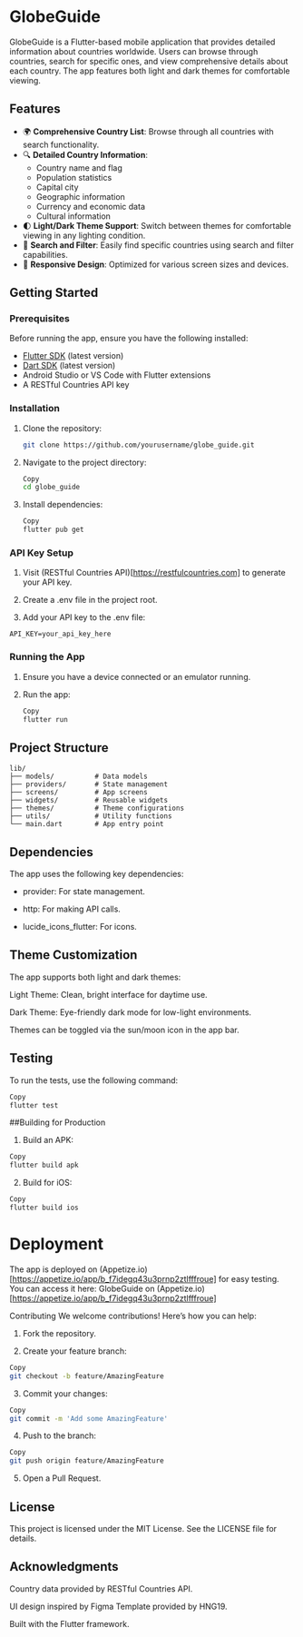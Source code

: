 # GlobeGuide

GlobeGuide is a Flutter-based mobile application that provides detailed information about countries worldwide. Users can browse through countries, search for specific ones, and view comprehensive details about each country. The app features both light and dark themes for comfortable viewing.

## Features

- 🌍 **Comprehensive Country List**: Browse through all countries with search functionality.
- 🔍 **Detailed Country Information**:
  - Country name and flag
  - Population statistics
  - Capital city
  - Geographic information
  - Currency and economic data
  - Cultural information
- 🌓 **Light/Dark Theme Support**: Switch between themes for comfortable viewing in any lighting condition.
- 🔎 **Search and Filter**: Easily find specific countries using search and filter capabilities.
- 📱 **Responsive Design**: Optimized for various screen sizes and devices.

## Getting Started

### Prerequisites

Before running the app, ensure you have the following installed:

- [Flutter SDK](https://flutter.dev) (latest version)
- [Dart SDK](https://dart.dev) (latest version)
- Android Studio or VS Code with Flutter extensions
- A RESTful Countries API key

### Installation

1. Clone the repository:
   ```bash
   git clone https://github.com/yourusername/globe_guide.git
   ```
2. Navigate to the project directory:
    ```bash
    Copy
    cd globe_guide
    ```

3. Install dependencies:
    ```bash
    Copy
    flutter pub get
    ```

### API Key Setup
1. Visit (RESTful Countries API)[https://restfulcountries.com] to generate your API key.

2. Create a .env file in the project root.

3. Add your API key to the .env file:

```
API_KEY=your_api_key_here
```

### Running the App
1. Ensure you have a device connected or an emulator running.

2. Run the app:

    ```bash
    Copy
    flutter run
    ```

## Project Structure

```
lib/
├── models/          # Data models
├── providers/       # State management
├── screens/         # App screens
├── widgets/         # Reusable widgets
├── themes/          # Theme configurations
├── utils/           # Utility functions
└── main.dart        # App entry point
```

## Dependencies
The app uses the following key dependencies:

 - provider: For state management.

 - http: For making API calls.

 - lucide_icons_flutter: For icons.

## Theme Customization
The app supports both light and dark themes:

Light Theme: Clean, bright interface for daytime use.

Dark Theme: Eye-friendly dark mode for low-light environments.

Themes can be toggled via the sun/moon icon in the app bar.

## Testing
To run the tests, use the following command:

```bash
Copy
flutter test
```

##Building for Production
1. Build an APK:

```bash
Copy
flutter build apk
```

2. Build for iOS:

```bash
Copy
flutter build ios
```

# Deployment
The app is deployed on (Appetize.io)[https://appetize.io/app/b_f7idegq43u3prnp2ztlfffroue] for easy testing. You can access it here:
GlobeGuide on (Appetize.io)[https://appetize.io/app/b_f7idegq43u3prnp2ztlfffroue]

Contributing
We welcome contributions! Here’s how you can help:

1. Fork the repository.

2. Create your feature branch:

```bash
Copy
git checkout -b feature/AmazingFeature
```

3. Commit your changes:

```bash
Copy
git commit -m 'Add some AmazingFeature'
```

4. Push to the branch:

```bash
Copy
git push origin feature/AmazingFeature
```

5. Open a Pull Request.

## License
This project is licensed under the MIT License. See the LICENSE file for details.

## Acknowledgments
Country data provided by RESTful Countries API.

UI design inspired by Figma Template provided by HNG19.

Built with the Flutter framework.